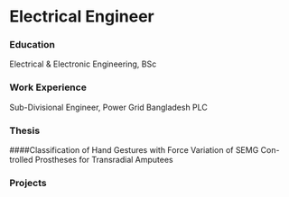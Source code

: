 # Electrical Engineer

### Education
Electrical & Electronic Engineering, BSc

### Work Experience
Sub-Divisional Engineer, Power Grid Bangladesh PLC

### Thesis
####Classification of Hand Gestures with Force Variation of SEMG Con-
trolled Prostheses for Transradial Amputees

### Projects
